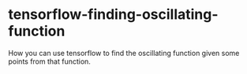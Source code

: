 # tensorflow-finding-oscillating-function
How you can use tensorflow to find the oscillating function given some points from that function.
